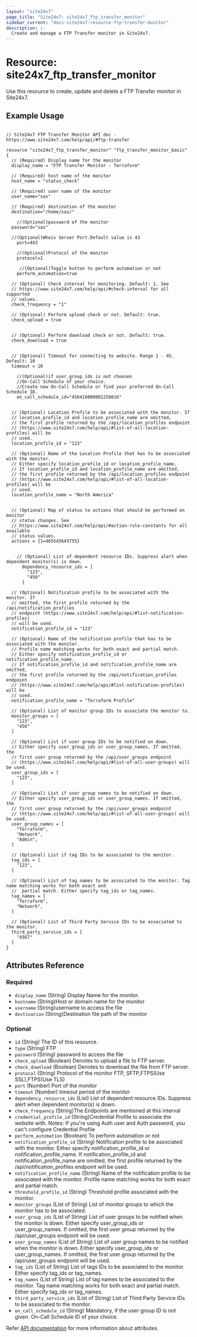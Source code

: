 ```yaml
---
layout: "site24x7"
page_title: "Site24x7: site24x7_ftp_transfer_monitor"
sidebar_current: "docs-site24x7-resource-ftp-transfer-monitor"
description: |-
  Create and manage a FTP Transfer monitor in Site24x7.
---
```


# Resource: site24x7\_ftp\_transfer\_monitor

Use this resource to create, update and delete a FTP Transfer monitor in Site24x7.

## Example Usage


```hcl

// Site24x7 FTP Transfer Monitor API doc - https://www.site24x7.com/help/api/#ftp-transfer

resource "site24x7_ftp_transfer_monitor" "ftp_transfer_monitor_basic" {
  // (Required) Display name for the monitor
  display_name = "FTP Transfer Monitor - Terraform"

  // (Required) host name of the monitor
  host_name = "status_check"

  // (Required) user name of the monitor
  user_name="sas"

  // (Required) destination of the monitor
  destination="/home/sas/"

	//(Optional)password of the monitor
  password="sas"

  //(Optional)Whois Server Port.Default value is 43
    port=443

	//(Optional)Protocol of the monitor
	protocol=1

	 //(Optional)Toggle button to perform automation or not
    perform_automation=true

  // (Optional) Check interval for monitoring. Default: 1. See
  // https://www.site24x7.com/help/api/#check-interval for all supported
  // values.
  check_frequency = "1"

  // (Optional) Perform upload check or not. Default: true.
  check_upload = true


  // (Optional) Perform download check or not. Default: true.
  check_download = true


  // (Optional) Timeout for connecting to website. Range 1 - 45. Default: 10
  timeout = 10

    //(Optional)if user_group_ids is not choosen
    //On-Call Schedule of your choice.
    //Create new On-Call Schedule or find your preferred On-Call Schedule ID.
    on_call_schedule_id="456418000001258016"


  // (Optional) Location Profile to be associated with the monitor. If 
  // location_profile_id and location_profile_name are omitted,
  // the first profile returned by the /api/location_profiles endpoint
  // (https://www.site24x7.com/help/api/#list-of-all-location-profiles) will be
  // used.
  location_profile_id = "123"

  // (Optional) Name of the Location Profile that has to be associated with the monitor. 
  // Either specify location_profile_id or location_profile_name.
  // If location_profile_id and location_profile_name are omitted,
  // the first profile returned by the /api/location_profiles endpoint
  // (https://www.site24x7.com/help/api/#list-of-all-location-profiles) will be
  // used.
  location_profile_name = "North America"


  // (Optional) Map of status to actions that should be performed on monitor
  // status changes. See
  // https://www.site24x7.com/help/api/#action-rule-constants for all available
  // status values.
  actions = {1=465545643755}


    // (Optional) List of dependent resource IDs. Suppress alert when dependent monitor(s) is down.
      dependency_resource_ids = [
        "123",
        "456"
      ]

  // (Optional) Notification profile to be associated with the monitor. If
  // omitted, the first profile returned by the /api/notification_profiles
  // endpoint (https://www.site24x7.com/help/api/#list-notification-profiles)
  // will be used.
  notification_profile_id = "123"

  // (Optional) Name of the notification profile that has to be associated with the monitor.
  // Profile name matching works for both exact and partial match.
  // Either specify notification_profile_id or notification_profile_name.
  // If notification_profile_id and notification_profile_name are omitted,
  // the first profile returned by the /api/notification_profiles endpoint
  // (https://www.site24x7.com/help/api/#list-notification-profiles) will be
  // used.
  notification_profile_name = "Terraform Profile"

  // (Optional) List of monitor group IDs to associate the monitor to.
  monitor_groups = [
    "123",
    "456"
  ]

  // (Optional) List if user group IDs to be notified on down. 
  // Either specify user_group_ids or user_group_names. If omitted, the
  // first user group returned by the /api/user_groups endpoint
  // (https://www.site24x7.com/help/api/#list-of-all-user-groups) will be used.
  user_group_ids = [
    "123",
  ]

  // (Optional) List if user group names to be notified on down. 
  // Either specify user_group_ids or user_group_names. If omitted, the
  // first user group returned by the /api/user_groups endpoint
  // (https://www.site24x7.com/help/api/#list-of-all-user-groups) will be used.
  user_group_names = [
    "Terraform",
    "Network",
    "Admin",
  ]

  // (Optional) List if tag IDs to be associated to the monitor.
  tag_ids = [
    "123",
  ]

  // (Optional) List of tag names to be associated to the monitor. Tag name matching works for both exact and 
  //  partial match. Either specify tag_ids or tag_names.
  tag_names = [
    "Terraform",
    "Network",
  ]

  // (Optional) List of Third Party Service IDs to be associated to the monitor.
  third_party_service_ids = [
    "4567"
  ]
}
```
## Attributes Reference

### Required
* `display_name` (String) Display Name for the monitor.
* `hostname`  (String)Host or domain name for the monitor
* `username`    (String)username to access the file
* `destination` (String)Destination file path of the monitor
### Optional
* `id` (String) The ID of this resource.
* `type` (String) FTP
* `password` (String) password to access the file
* `check_upload` (Boolean) Denotes to upload a file to FTP server.
* `check_download` (Boolean) Denotes to download the file from FTP server.
* `protocol`    (String) Protocol of the monitor FTP, SFTP,FTPS(Use SSL),FTPS(Use TLS)
* `port`  (Number) Port of the monitor
* `timeout` (Number) timeout period of the monitor
* `dependency_resource_ids` (List) List of dependent resource IDs. Suppress alert when dependent monitor(s) is down.
*  `check_frequency` (String)The Endpoints are mentioned at this interval
* `credential_profile_id` (String)Credential Profile to associate the website with. Notes: If you're using Auth user and Auth password, you can't configure Credential Profile
* `perform_automation` (Boolean) To perform automation or not
* `notification_profile_id` (String) Notification profile to be associated with the monitor. Either specify notification_profile_id or notification_profile_name. If notification_profile_id and notification_profile_name are omitted, the first profile returned by the /api/notification_profiles endpoint will be used.
* `notification_profile_name` (String) Name of the notification profile to be associated with the monitor. Profile name matching works for both exact and partial match.
* `threshold_profile_id` (String) Threshold profile associated with the monitor.
* `monitor_groups` (List of String) List of monitor groups to which the monitor has to be associated.
* `user_group_ids` (List of String) List of user groups to be notified when the monitor is down. Either specify user_group_ids or user_group_names. If omitted, the first user group returned by the /api/user_groups endpoint will be used.
* `user_group_names` (List of String) List of user group names to be notified when the monitor is down. Either specify user_group_ids or user_group_names. If omitted, the first user group returned by the /api/user_groups endpoint will be used.
* `tag_ids` (List of String) List of tags IDs to be associated to the monitor. Either specify tag_ids or tag_names.
* `tag_names` (List of String) List of tag names to be associated to the monitor. Tag name matching works for both exact and partial match. Either specify tag_ids or tag_names.
* `third_party_service_ids` (List of String) List of Third Party Service IDs to be associated to the monitor.
* `on_call_schedule_id` (String) Mandatory, if the user group ID is not given. On-Call Schedule ID of your choice.

Refer [API documentation](https://www.site24x7.com/help/api/) for more information about attributes.
